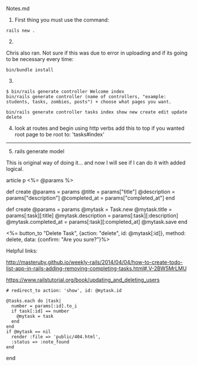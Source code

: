 Notes.md

1. First thing you must use the command:

```
rails new .
```

2.
Chris also ran. Not sure if this was due to error in uploading and if its going to be necessary every time:

```
bin/bundle install
```

3.
```
$ bin/rails generate controller Welcome index
bin/rails generate controller (name of controllers, "example: students, tasks, zombies, posts") + choose what pages you want.
```

```
bin/rails generate controller tasks index show new create edit update delete
```

4. look at routes and begin using http verbs
add this to top if you wanted root page to be
  root to: 'tasks#index'


---

5. rails generate model


This is original way of doing it... and now I will see if I can do it with added logical.


article
p <%= @params %> </p>


  def create
    @params = params
    @title = params["title"]
    @description = params["description"]
    @completed_at = params["completed_at"]
  end


  def create
    @params = params
    @mytask = Task.new
    @mytask.title = params[:task][:title]
    @mytask.description = params[:task][:description]
    @mytask.completed_at = params[:task][:completed_at]
    @mytask.save
  end
  <!-- <ul>
    <li>Task Id: <%=@mytask[:id]%></li>
    <li>Task Title: <%=@mytask[:title]%></li>
    <li>Task Description: <%=@mytask[:description]%></li>
    <li>Completion Status: <%=@mytask[:completed_at]%></li>
  </ul>
  </article> -->

  <p><%= button_to "Delete Task", {action: "delete", id: @mytask[:id]}, method: delete, data: {confirm: "Are you sure?"}%>
  </p>

Helpful links:

http://masteruby.github.io/weekly-rails/2014/04/04/how-to-create-todo-list-app-in-rails-adding-removing-completing-tasks.html#.V-2BW5MrLMU


https://www.railstutorial.org/book/updating_and_deleting_users

    # redirect_to action: 'show', id: @mytask.id

    @tasks.each do |task|
      number = params[:id].to_i
      if task[:id] == number
        @mytask = task
      end
    end
    if @mytask == nil
      render :file => 'public/404.html',
      :status => :note_found
    end
  end
